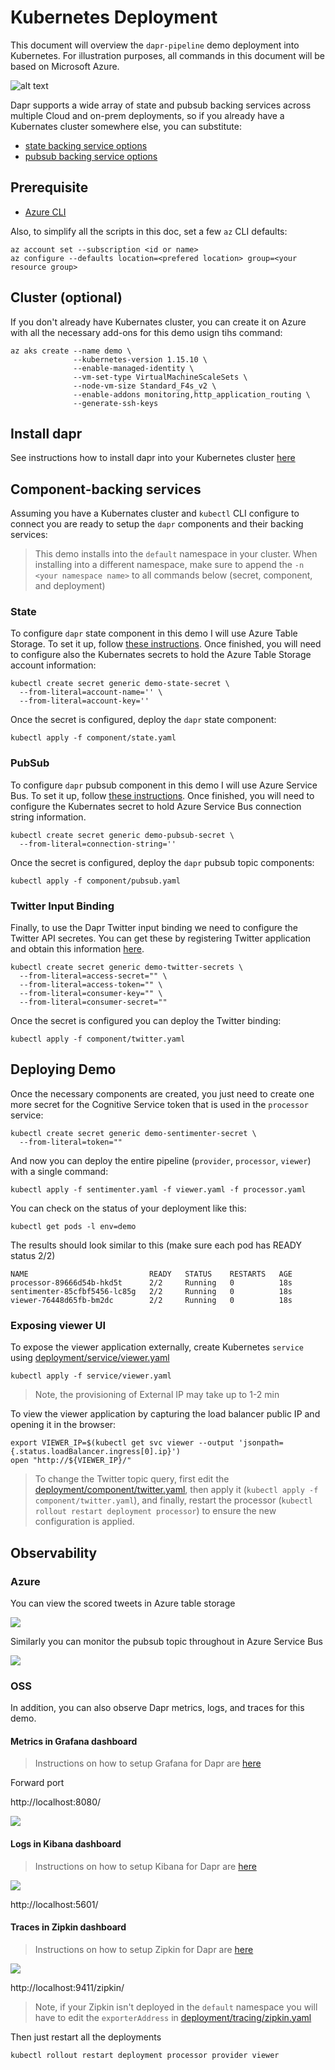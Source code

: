 # Kubernetes Deployment

This document will overview the `dapr-pipeline` demo deployment into Kubernetes. For illustration purposes, all commands in this document will be based on Microsoft Azure. 

![alt text](../resource/image/overview-k8s.png "Kubernetes Pipeline Overview")

Dapr supports a wide array of state and pubsub backing services across multiple Cloud and on-prem deployments, so if you already have a Kubernates cluster somewhere else, you can substitute:

* [state backing service options](https://github.com/dapr/docs/tree/master/howto/setup-state-store)
* [pubsub backing service options](https://github.com/dapr/docs/tree/master/howto/setup-pub-sub-message-broker) 

## Prerequisite

* [Azure CLI](https://docs.microsoft.com/en-us/cli/azure/install-azure-cli?view=azure-cli-latest)

Also, to simplify all the scripts in this doc, set a few `az` CLI defaults:

```shell
az account set --subscription <id or name>
az configure --defaults location=<prefered location> group=<your resource group>
```

## Cluster (optional)

If you don't already have Kubernates cluster, you can create it on Azure with all the necessary add-ons for this demo usign tihs command:

```shell
az aks create --name demo \
              --kubernetes-version 1.15.10 \
              --enable-managed-identity \
              --vm-set-type VirtualMachineScaleSets \
              --node-vm-size Standard_F4s_v2 \
              --enable-addons monitoring,http_application_routing \
              --generate-ssh-keys
```

## Install dapr

See instructions how to install dapr into your Kubernetes cluster [here](https://github.com/dapr/docs/blob/master/getting-started/environment-setup.md#installing-dapr-on-a-kubernetes-cluster)

## Component-backing services 

Assuming you have a Kubernates cluster and `kubectl` CLI configure to connect you are ready to setup the `dapr` components and their backing services:

> This demo installs into the `default` namespace in your cluster. When installing into a different namespace, make sure to append the `-n <your namespace name>` to all commands below (secret, component, and deployment) 

### State

To configure `dapr` state component in this demo I will use Azure Table Storage. To set it up, follow [these instructions](https://docs.microsoft.com/en-us/azure/storage/common/storage-account-create?tabs=azure-portal). Once finished, you will need to configure also the Kubernates secrets to hold the Azure Table Storage account information:

```shell
kubectl create secret generic demo-state-secret \
  --from-literal=account-name='' \
  --from-literal=account-key=''
```

Once the secret is configured, deploy the `dapr` state component:

```shell
kubectl apply -f component/state.yaml
```

### PubSub

To configure `dapr` pubsub component in this demo I will use Azure Service Bus. To set it up, follow [these instructions](https://docs.microsoft.com/en-us/azure/service-bus-messaging/service-bus-quickstart-topics-subscriptions-portal). Once finished, you will need to configure the Kubernates secret to hold Azure Service Bus connection string information. 


```shell
kubectl create secret generic demo-pubsub-secret \
  --from-literal=connection-string=''
```

Once the secret is configured, deploy the `dapr` pubsub topic components:

```shell
kubectl apply -f component/pubsub.yaml
```

### Twitter Input Binding  

Finally, to use the Dapr Twitter input binding we need to configure the Twitter API secretes. You can get these by registering Twitter application and obtain this information [here](https://developer.twitter.com/en/apps/create).

```shell
kubectl create secret generic demo-twitter-secrets \
  --from-literal=access-secret="" \
  --from-literal=access-token="" \
  --from-literal=consumer-key="" \
  --from-literal=consumer-secret=""
```

Once the secret is configured you can deploy the Twitter binding:

```shell
kubectl apply -f component/twitter.yaml
```

## Deploying Demo 

Once the necessary components are created, you just need to create one more secret for the Cognitive Service token that is used in the `processor` service: 

```shell
kubectl create secret generic demo-sentimenter-secret \
  --from-literal=token=""
```

And now you can deploy the entire pipeline (`provider`, `processor`, `viewer`) with a single command:

```shell
kubectl apply -f sentimenter.yaml -f viewer.yaml -f processor.yaml
```

You can check on the status of your deployment like this: 

```shell
kubectl get pods -l env=demo
```

The results should look similar to this (make sure each pod has READY status 2/2)

```shell
NAME                           READY   STATUS    RESTARTS   AGE
processor-89666d54b-hkd5t      2/2     Running   0          18s
sentimenter-85cfbf5456-lc85g   2/2     Running   0          18s
viewer-76448d65fb-bm2dc        2/2     Running   0          18s
```

### Exposing viewer UI

To expose the viewer application externally, create Kubernetes `service` using [deployment/service/viewer.yaml](deployment/service/viewer.yaml)

```shell
kubectl apply -f service/viewer.yaml
```

> Note, the provisioning of External IP may take up to 1-2 min 

To view the viewer application by capturing the load balancer public IP and opening it in the browser:

```shell
export VIEWER_IP=$(kubectl get svc viewer --output 'jsonpath={.status.loadBalancer.ingress[0].ip}')
open "http://${VIEWER_IP}/"
```

> To change the Twitter topic query, first edit the [deployment/component/twitter.yaml](deployment/component/twitter.yaml), then apply it (`kubectl apply -f component/twitter.yaml`), and finally, restart the processor (`kubectl rollout restart deployment processor`) to ensure the new configuration is applied. 


## Observability 

### Azure 

You can view the scored tweets in Azure table storage 

![](../resource/image/state.png)

Similarly you can monitor the pubsub topic throughout in Azure Service Bus 

![](../resource/image/pubsub.png)


### OSS

In addition, you can also observe Dapr metrics, logs, and traces for this demo. 

#### Metrics in Grafana dashboard 

> Instructions on how to setup Grafana for Dapr are [here](https://github.com/dapr/docs/blob/master/howto/setup-monitoring-tools/setup-prometheus-grafana.md)

Forward port

http://localhost:8080/

![](../resource/image/metric.png)


#### Logs in Kibana dashboard 

> Instructions on how to setup Kibana for Dapr are [here](https://github.com/dapr/docs/blob/master/howto/setup-monitoring-tools/setup-fluentd-es-kibana.md)

![](../resource/image/log.png)

http://localhost:5601/

#### Traces in Zipkin dashboard 

> Instructions on how to setup Zipkin for Dapr are [here](https://github.com/dapr/docs/blob/master/howto/diagnose-with-tracing/zipkin.md)

![](../resource/image/trace.png)

http://localhost:9411/zipkin/

> Note, if your Zipkin isn't deployed in the `default` namespace you will have to edit the `exporterAddress` in [deployment/tracing/zipkin.yaml](deployment/tracing/zipkin.yaml)


Then just restart all the deployments 

```shell
kubectl rollout restart deployment processor provider viewer
```






